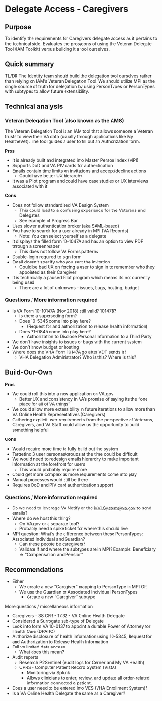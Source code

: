 # Delegate Access - Caregivers

## Purpose
To identify the requirements for Caregivers delegate access as it pertains to the technical side. Evaluates the pros/cons of using the Veteran Delegate Tool (IAM Toolkit) versus building it a tool ourselves.

## Quick summary
TL/DR
The Identity team should build the delegation tool ourselves rather than relying on IAM’s Veteran Delegation Tool. We should utilize MPI as the single source of truth for delegation by using PersonTypes or PersonTypes with subtypes to allow future extensibility.

## Technical analysis
### Veteran Delegation Tool (also known as the AMS)
The Veteran Delegation Tool is an IAM tool that allows someone a Veteran trusts to view their VA data (usually through applications like My HealtheVet).
The tool guides a user to fill out an Authorization form.

**Pros**
- It is already built and integrated into Master Person Index (MPI)
- Supports DoD and VA PIV cards for authentication
- Emails contain time limits on invitations and accept/decline actions
  - Could have better UX hierarchy
- It was a Pilot program and could have case studies or UX interviews associated with it

**Cons**
- Does not follow standardized VA Design System
  - This could lead to a confusing experience for the Veterans and Delegates
  - See example of Progress Bar
- Uses slower authentication broker (aka SAML-based)
- You have to search for a user already in MPI (VA Records)
  - Note: You can select yourself as a delegate
- It displays the filled form 10-1047A and has an option to view PDF through a screenreader
  - This does not follow VA Forms patterns
- Double-login required to sign form
- Email doesn’t specify who you sent the invitation
  - Could be bad UX on forcing a user to sign in to remember who they appointed as their Caregiver
- It is technically a paused Pilot program which means its not currently being used
  - There are a lot of unknowns - issues, bugs, hosting, budget

### Questions / More information required
- Is VA Form 10-10147A (Nov 2018) still valid? 10147B?
  - Is there a superseding form?
  - Does 10-5345 come into play here?
    - (Request for and authorization to release health information) 
  - Does 21-0845 come into play here?
    - Authorization to Disclose Personal Information to a Third Party
- We don’t have insights to issues or bugs with the current system
- We don’t know budget or hosting
- Where does the VHA Form 10147A go after VDT sends it?
  - VHA Delegation Administrator? Who is this? Where is this?

## Build-Our-Own

**Pros**
- We could roll this into a new application on VA.gov
  - Better UX and consistency in VA’s promise of saying its the “one place for all of VA things”
- We could allow more extensibility in future iterations to allow more than VA Online Health Representatives (Caregivers)
- Gathering explicit user requirements from the perspective of Veterans, Caregivers, and VA Staff could allow us the opportunity to build something helpful

**Cons**
- Would require more time to fully build out the system
- Targeting 3 user personas/groups at the time could be difficult
- We would need to redesign emails hierarchy to make important information at the forefront for users
  - This would probably require more
- Could get more complex as more requirements come into play
- Manual processes would still be there
- Requires DoD and PIV card authentication support

### Questions / More information required
- Do we need to leverage VA Notify or the MVI.System@va.gov to send emails?
- Where do we host this thing?
  - On VA.gov or a separate tool?
  - Probably need a spike ticket for where this should live
- MPI question: What’s the difference between these PersonTypes: Associated Individual and Guardian?
  - Can these people be caregivers?
  - Validate if and where the subtypes are in MPI? Example: Beneficiary => “Compensation and Pension”

## Recommendations
- Either
  - We create a new “Caregiver” mapping to PersonType in MPI OR
  - We use the Guardian or Associated Individual PersonTypes
    - Create a new “Caregiver” subtype

More questions / miscellaneous information
- Caregivers - 38 CFR - 17.32 - VA Online Health Delegate
- Considered a Surrogate sub-type of Delegate
- Look into form VA 10-0137 to appoint a durable Power of Attorney for Health Care (DPAHC)
- Authorize disclosure of health information using 10-5345, Request for and Authorization to Release Health Information
- Full vs limited data access
  - What does this mean?
- Audit reports
  - Research P2Sentinel (Audit logs for Cerner and My VA Health)
  - CPRS - Computer Patient Record System (VistA)
    - Monitoring via Splunk
    - Allows clinicians to enter, review, and update all order-related information connected a patient.
- Does a user need to be entered into VES (VHA Enrollment System)?
- Is a VA Online Health Delegate the same as a Caregiver?

